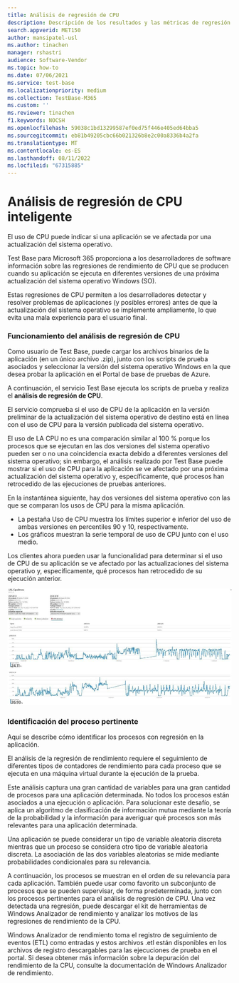 ```yaml
---
title: Análisis de regresión de CPU
description: Descripción de los resultados y las métricas de regresión para el consumo de CPU
search.appverid: MET150
author: mansipatel-usl
ms.author: tinachen
manager: rshastri
audience: Software-Vendor
ms.topic: how-to
ms.date: 07/06/2021
ms.service: test-base
ms.localizationpriority: medium
ms.collection: TestBase-M365
ms.custom: ''
ms.reviewer: tinachen
f1.keywords: NOCSH
ms.openlocfilehash: 59038c1bd13299587ef0ed75f446e405ed64bba5
ms.sourcegitcommit: eb81b49205cbc66b021326b8e2c00a8336b4a2fa
ms.translationtype: MT
ms.contentlocale: es-ES
ms.lasthandoff: 08/11/2022
ms.locfileid: "67315885"
---
```

# <a name="intelligent-cpu-regression-analysis"></a>Análisis de regresión de CPU inteligente

El uso de CPU puede indicar si una aplicación se ve afectada por una actualización del sistema operativo. 

Test Base para Microsoft 365 proporciona a los desarrolladores de software información sobre las regresiones de rendimiento de CPU que se producen cuando su aplicación se ejecuta en diferentes versiones de una próxima actualización del sistema operativo Windows (SO). 

Estas regresiones de CPU permiten a los desarrolladores detectar y resolver problemas de aplicaciones (y posibles errores) antes de que la actualización del sistema operativo se implemente ampliamente, lo que evita una mala experiencia para el usuario final.


### <a name="how-cpu-regression-analysis-works"></a>Funcionamiento del análisis de regresión de CPU ###

Como usuario de Test Base, puede cargar los archivos binarios de la aplicación (en un único archivo .zip), junto con los scripts de prueba asociados y seleccionar la versión del sistema operativo Windows en la que desea probar la aplicación en el Portal de base de pruebas de Azure. 

A continuación, el servicio Test Base ejecuta los scripts de prueba y realiza el **análisis de regresión de CPU**. 

El servicio comprueba si el uso de CPU de la aplicación en la versión preliminar de la actualización del sistema operativo de destino está en línea con el uso de CPU para la versión publicada del sistema operativo. 

El uso de LA CPU no es una comparación similar al 100 % porque los procesos que se ejecutan en las dos versiones del sistema operativo pueden ser o no una coincidencia exacta debido a diferentes versiones del sistema operativo; sin embargo, el análisis realizado por Test Base puede mostrar si el uso de CPU para la aplicación se ve afectado por una próxima actualización del sistema operativo y, específicamente, qué procesos han retrocedido de las ejecuciones de pruebas anteriores.

En la instantánea siguiente, hay dos versiones del sistema operativo con las que se comparan los usos de CPU para la misma aplicación. 
-   La pestaña Uso de CPU muestra los límites superior e inferior del uso de ambas versiones en percentiles 90 y 10, respectivamente. 
-   Los gráficos muestran la serie temporal de uso de CPU junto con el uso medio. 

Los clientes ahora pueden usar la funcionalidad para determinar si el uso de CPU de su aplicación se ve afectado por las actualizaciones del sistema operativo y, específicamente, qué procesos han retrocedido de su ejecución anterior.


![Análisis de regresión de CPU.](Media/cpu-regression-analysis.jpg)

### <a name="relevant-process-identification"></a>Identificación del proceso pertinente ###

Aquí se describe cómo identificar los procesos con regresión en la aplicación. 

El análisis de la regresión de rendimiento requiere el seguimiento de diferentes tipos de contadores de rendimiento para cada proceso que se ejecuta en una máquina virtual durante la ejecución de la prueba. 

Este análisis captura una gran cantidad de variables para una gran cantidad de procesos para una aplicación determinada. No todos los procesos están asociados a una ejecución o aplicación. Para solucionar este desafío, se aplica un algoritmo de clasificación de información mutua mediante la teoría de la probabilidad y la información para averiguar qué procesos son más relevantes para una aplicación determinada. 

Una aplicación se puede considerar un tipo de variable aleatoria discreta mientras que un proceso se considera otro tipo de variable aleatoria discreta. La asociación de las dos variables aleatorias se mide mediante probabilidades condicionales para su relevancia. 

A continuación, los procesos se muestran en el orden de su relevancia para cada aplicación. También puede usar como favorito un subconjunto de procesos que se pueden supervisar, de forma predeterminada, junto con los procesos pertinentes para el análisis de regresión de CPU. Una vez detectada una regresión, puede descargar el kit de herramientas de Windows Analizador de rendimiento y analizar los motivos de las regresiones de rendimiento de la CPU. 

Windows Analizador de rendimiento toma el registro de seguimiento de eventos (ETL) como entradas y estos archivos .etl están disponibles en los archivos de registro descargables para las ejecuciones de prueba en el portal. Si desea obtener más información sobre la depuración del rendimiento de la CPU, consulte la documentación de Windows Analizador de rendimiento.

